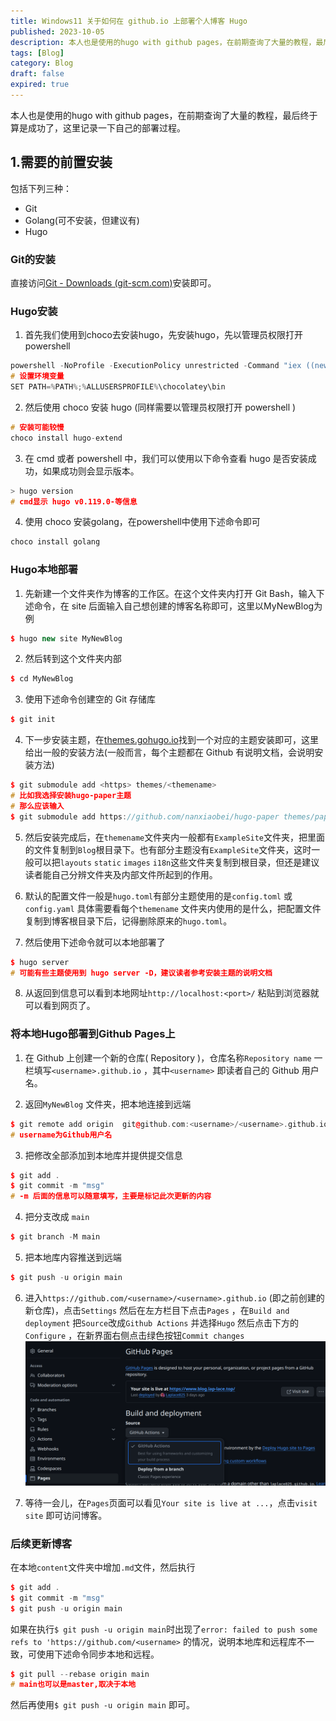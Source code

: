 ```yaml
---
title: Windows11 关于如何在 github.io 上部署个人博客 Hugo
published: 2023-10-05
description: 本人也是使用的hugo with github pages，在前期查询了大量的教程，最后终于算是成功了，这里记录一下自己的部署过程。
tags: [Blog]
category: Blog
draft: false
expired: true
---
```


本人也是使用的hugo with github pages，在前期查询了大量的教程，最后终于算是成功了，这里记录一下自己的部署过程。

<!--more-->

##  1.需要的前置安装

包括下列三种：

* Git
* Golang(可不安装，但建议有)
* Hugo

### Git的安装

直接访问[Git - Downloads (git-scm.com)](https://git-scm.com/downloads)安装即可。

### Hugo安装

1. 首先我们使用到choco去安装hugo，先安装hugo，先以管理员权限打开powershell
```cpp
powershell -NoProfile -ExecutionPolicy unrestricted -Command "iex ((new-object net.webclient).DownloadString('https://chocolatey.org/install.ps1'))"
# 设置环境变量
SET PATH=%PATH%;%ALLUSERSPROFILE%\chocolatey\bin
```

2. 然后使用 choco 安装 hugo (同样需要以管理员权限打开 powershell )

```cpp
# 安装可能较慢
choco install hugo-extend
```

3. 在 cmd 或者 powershell 中，我们可以使用以下命令查看 hugo 是否安装成功，如果成功则会显示版本。

```cpp
> hugo version
# cmd显示 hugo v0.119.0-等信息
```

4. 使用 choco 安装golang，在powershell中使用下述命令即可

```cpp
choco install golang
```

### Hugo本地部署

1. 先新建一个文件夹作为博客的工作区。在这个文件夹内打开 Git Bash，输入下述命令，在 site 后面输入自己想创建的博客名称即可，这里以MyNewBlog为例

```cpp
$ hugo new site MyNewBlog
```

2. 然后转到这个文件夹内部

```cpp
$ cd MyNewBlog
```

3. 使用下述命令创建空的 Git 存储库

```cpp
$ git init
```

4. 下一步安装主题，在[themes.gohugo.io](https://themes.gohugo.io/)找到一个对应的主题安装即可，这里给出一般的安装方法(一般而言，每个主题都在 Github 有说明文档，会说明安装方法)

```cpp
$ git submodule add <https> themes/<themename>
# 比如我选择安装hugo-paper主题
# 那么应该输入
$ git submodule add https://github.com/nanxiaobei/hugo-paper themes/paper
```

5. 然后安装完成后，在`themename`文件夹内一般都有`ExampleSite`文件夹，把里面的文件复制到`Blog`根目录下。也有部分主题没有`ExampleSite`文件夹，这时一般可以把`layouts` `static` `images` `i18n`这些文件夹复制到根目录，但还是建议读者能自己分辨文件夹及内部文件所起到的作用。

6. 默认的配置文件一般是`hugo.toml`有部分主题使用的是`config.toml` 或`config.yaml` 具体需要看每个`themename` 文件夹内使用的是什么，把配置文件复制到博客根目录下后，记得删除原来的`hugo.toml`。

7. 然后使用下述命令就可以本地部署了

```cpp
$ hugo server
# 可能有些主题使用到 hugo server -D，建议读者参考安装主题的说明文档
```

8. 从返回到信息可以看到本地网址`http://localhost:<port>/` 粘贴到浏览器就可以看到网页了。

### 将本地Hugo部署到Github Pages上

1. 在 Github 上创建一个新的仓库( Repository )，仓库名称`Repository name` 一栏填写`<username>.github.io` ，其中`<username>` 即读者自己的 Github 用户名。

2. 返回`MyNewBlog` 文件夹，把本地连接到远端

```cpp
$ git remote add origin  git@github.com:<username>/<username>.github.io.git
# username为Github用户名
```

3. 把修改全部添加到本地库并提供提交信息

```cpp
$ git add .
$ git commit -m "msg"
# -m 后面的信息可以随意填写，主要是标记此次更新的内容
```

4. 把分支改成 `main`

```cpp
$ git branch -M main
```

5. 把本地库内容推送到远端

```cpp
$ git push -u origin main
```

6. 进入`https://github.com/<username>/<username>.github.io` (即之前创建的新仓库)，点击`Settings` 然后在左方栏目下点击`Pages` ，在`Build and deployment` 把`Source`改成`Github Actions` 并选择`Hugo` 然后点击下方的`Configure` ，在新界面右侧点击绿色按钮`Commit changes`<br> ![GithubPages](./Hugo-WebSite.png)

7. 等待一会儿，在`Pages`页面可以看见`Your site is live at ...`，点击`visit site` 即可访问博客。

### 后续更新博客

在本地`content`文件夹中增加`.md`文件，然后执行

```cpp
$ git add .
$ git commit -m "msg"
$ git push -u origin main
```

如果在执行`$ git push -u origin main`时出现了`error: failed to push some refs to 'https://github.com/<username>` 的情况，说明本地库和远程库不一致，可使用下述命令同步本地和远程。

```cpp
$ git pull --rebase origin main
# main也可以是master,取决于本地
```

然后再使用`$ git push -u origin main` 即可。

